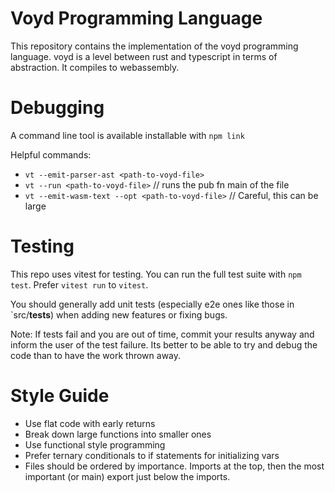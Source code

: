 # Voyd Programming Language

This repository contains the implementation of the voyd programming language.
voyd is a level between rust and typescript in terms of abstraction. It
compiles to webassembly.

# Debugging

A command line tool is available installable with `npm link`

Helpful commands:
- `vt --emit-parser-ast <path-to-voyd-file>`
- `vt --run <path-to-voyd-file>` // runs the pub fn main of the file
- `vt --emit-wasm-text --opt <path-to-voyd-file>` // Careful, this can be large

# Testing

This repo uses vitest for testing. You can run the full test
suite with `npm test`. Prefer `vitest run` to `vitest`.

You should generally add unit tests (especially e2e ones like those in
`src/__tests__) when adding new features or fixing bugs.

Note: If tests fail and you are out of time, commit your results anyway and
inform the user of the test failure. Its better to be able to try and debug
the code than to have the work thrown away.

# Style Guide

- Use flat code with early returns
- Break down large functions into smaller ones
- Use functional style programming
- Prefer ternary conditionals to if statements for initializing vars
- Files should be ordered by importance. Imports at the top, then the most important (or main) export just below the imports.
